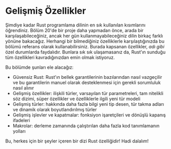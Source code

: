 # Gelişmiş Özellikler

Şimdiye kadar Rust programlama dilinin en sık kullanılan kısımlarını öğrendiniz. 
Bölüm 20'de bir proje daha yapmadan önce, arada bir karşılaşabileceğiniz, ancak her gün kullanmayabileceğiniz dilin birkaç farklı yönüne bakacağız. 
Herhangi bir bilmediğiniz özelliklerle karşılaştığınızda bu bölümü referans olarak kullanabilirsiniz. 
Burada kapsanan özellikler, *adı gibi* özel durumlarda faydalıdır. Bunlara sık sık ulaşamasanız da, Rust'ın sunduğu tüm özellikleri kavradığınızdan emin olmak istiyoruz.

Bu bölümde şunları ele alacağız:

* Güvensiz Rust: Rust'ın bellek garantilerinin bazılarından nasıl vazgeçilir ve bu garantilerin manuel olarak desteklenmesi için gerekli sorumluluk nasıl alınır
* Gelişmiş özellikler: ilişkili türler, varsayılan tür parametreleri, tam nitelikli söz dizimi, süper özellikler ve özelliklerle ilgili yeni tür modeli
* Gelişmiş türler: hakkında daha fazla bilgi yeni tip desen, tür takma adları ve dinamik olarak boyutlandırılmış türler 
* Gelişmiş işlevler ve kapatmalar: fonksiyon işaretçileri ve dönüşlü kapanış ifadeleri 
* Makrolar: derleme zamanında çalıştırılan daha fazla kod tanımlamanın yolları

Bu, herkes için bir şeyler içeren bir dizi Rust özelliğidir! Hadi dalalım!
